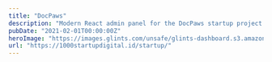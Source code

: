 ```yaml
---
title: "DocPaws"
description: "Modern React admin panel for the DocPaws startup project assembled by 1000startupdigital.id to prop up startups in Indonesia"
pubDate: "2021-02-01T00:00:00Z"
heroImage: "https://images.glints.com/unsafe/glints-dashboard.s3.amazonaws.com/company-logo/6f120c4ce02ae1f11be876f2d0286089.jpg"
url: "https://1000startupdigital.id/startup/"
---
```

